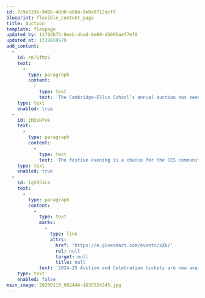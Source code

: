 ```yaml
---
id: 7c9e5336-9d8b-40d0-b884-0e0e0712dcff
blueprint: flexible_content_page
title: Auction
template: flexpage
updated_by: 1179db75-8eeb-4bad-8e60-d5005aef7ef8
updated_at: 1728659579
add_content:
  -
    id: rKTGfMz5
    text:
      -
        type: paragraph
        content:
          -
            type: text
            text: 'The Cambridge-Ellis School’s annual auction has been a central fundraising event and part of the CES fabric since the earliest years of the school. The auction is a community-building event that brings current parents, teachers, staff, and alumni families together to celebrate the school and support our financial aid and educational programs. After transforming to a virtual event for two years during the pandemic, the Auction returned to CES for the celebration of our 40th anniversary, and was held in 2024 at the Community Rowing Harry Parker Boathouse in Brighton.'
    type: text
    enabled: true
  -
    id: jM2VH7vk
    text:
      -
        type: paragraph
        content:
          -
            type: text
            text: 'The festive evening is a chance for the CES community of families, educators, and friends to gather, enjoy delicious food and drink, and bid on classroom created artworks and unique CES experiences. The generosity of our community, auction item donors, and event sponsors helps us meet our fundraising goals and support our robust financial aid program.'
    type: text
    enabled: true
  -
    id: lg5953ca
    text:
      -
        type: paragraph
        content:
          -
            type: text
            marks:
              -
                type: link
                attrs:
                  href: 'https://e.givesmart.com/events/xXk/'
                  rel: null
                  target: null
                  title: null
            text: '2024-25 Auction and Celebration tickets are now available for purchase!'
    type: text
    enabled: false
main_image: 20200110_092446-1635524345.jpg
---
```

